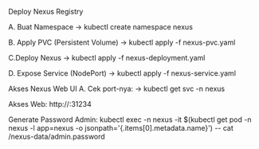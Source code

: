 Deploy Nexus Registry

A. Buat Namespace
-> kubectl create namespace nexus

B. Apply PVC (Persistent Volume)
-> kubectl apply -f nexus-pvc.yaml

C.Deploy Nexus
-> kubectl apply -f nexus-deployment.yaml

D. Expose Service (NodePort)
-> kubectl apply -f nexus-service.yaml

Akses Nexus Web UI
A. Cek port-nya:
-> kubectl get svc -n nexus

Akses Web:
http://<node-ip>:31234

Generate Password Admin:
kubectl exec -n nexus -it $(kubectl get pod -n nexus -l app=nexus -o jsonpath='{.items[0].metadata.name}') -- cat /nexus-data/admin.password
